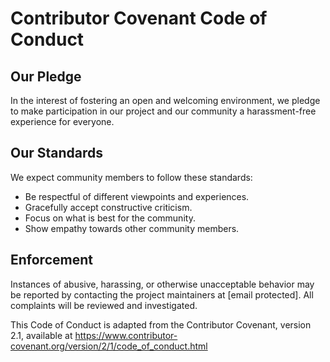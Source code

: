 # Contributor Covenant Code of Conduct

## Our Pledge
In the interest of fostering an open and welcoming environment, we pledge to make participation in our project and our community a harassment-free experience for everyone.

## Our Standards
We expect community members to follow these standards:

- Be respectful of different viewpoints and experiences.
- Gracefully accept constructive criticism.
- Focus on what is best for the community.
- Show empathy towards other community members.

## Enforcement
Instances of abusive, harassing, or otherwise unacceptable behavior may be reported by contacting the project maintainers at [email protected]. All complaints will be reviewed and investigated.

This Code of Conduct is adapted from the Contributor Covenant, version 2.1, available at https://www.contributor-covenant.org/version/2/1/code_of_conduct.html 